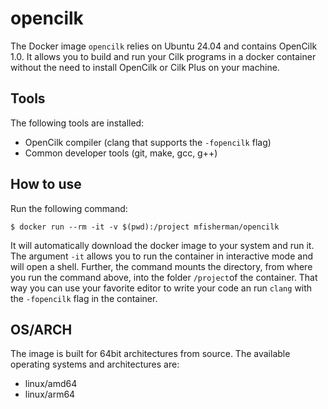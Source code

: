 # opencilk
The Docker image `opencilk` relies on Ubuntu 24.04 and contains OpenCilk 1.0.
It allows you to build and run your Cilk programs in a docker container without the need to install OpenCilk or Cilk Plus on your machine.

## Tools
The following tools are installed:
- OpenCilk compiler (clang that supports the `-fopencilk` flag)
- Common developer tools (git, make, gcc, g++)

## How to use
Run the following command:
```
$ docker run --rm -it -v $(pwd):/project mfisherman/opencilk
```
It will automatically download the docker image to your system and run it.
The argument `-it` allows you to run the container in interactive mode and will open a shell.
Further, the command mounts the directory, from where you run the command above, into the folder `/project`of the container.
That way you can use your favorite editor to write your code an run `clang` with the `-fopencilk` flag in the container.

## OS/ARCH
The image is built for 64bit architectures from source.
The available operating systems and architectures are:

- linux/amd64
- linux/arm64
